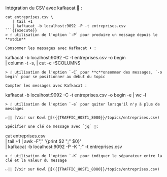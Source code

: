 Intégration du CSV avec kafkacat 🚀 : 
```
cat entreprises.csv \
   | tail +1
   | kafkacat -b localhost:9092 -P -t entreprises.csv
```{{execute}}
> ☝️ utilisation de l'option `-P` pour produire un message depuis le **stdin**

Consommer les messages avec Kafkacat ⬇️ : 
```
kafkacat -b localhost:9092 -C -t entreprises.csv -o begin \
   | column -t -s, | cut -c -$COLUMNS
```{{execute}}_
> ☝️ utilisation de l'option `-C` pour **c**onsommer des messages, `-o begin` pour se positionner au début du topic

Compter les messages avec Kafkacat :
```
kafkacat -b localhost:9092 -C -t entreprises.csv -o begin -e | wc -l
```{{execute}}_
> ☝️ utilisation de l'option `-e` pour quiter lorsqu'il n'y à plus de messages

👉🏼 [Voir sur Kowl 🤩]({{TRAFFIC_HOST1_8080}}/topics/entreprises.csv)

Spécifier une clé de message avec `jq` 🚀:
```
cat entreprises.csv \
   | tail +1
   | awk -F"," '{print $2 ";" $0}' \
   | kafkacat -b localhost:9092 -P -K ";" -t entreprises.csv
```{{execute}}
> ☝️ utilisation de l'option `-K` pour indiquer le séparateur entre la clé et la valeur du message

👉🏼 [Voir sur Kowl 🤩]({{TRAFFIC_HOST1_8080}}/topics/entreprises.csv)